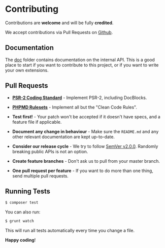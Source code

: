 # Contributing

Contributions are **welcome** and will be fully **credited**.

We accept contributions via Pull Requests on [Github](https://github.com/scato/serializer).


## Documentation

The [doc](doc/) folder contains documentation on the internal API. This is a good place to start if you want to contribute to this project, or if you want to write your own extensions.


## Pull Requests

- **[PSR-2 Coding Standard](https://github.com/php-fig/fig-standards/blob/master/accepted/PSR-2-coding-style-guide.md)** - Implement PSR-2, including DocBlocks.

- **[PHPMD Rulesets](http://phpmd.org/rules/index.html)** - Implement all but the "Clean Code Rules".

- **Test first!** - Your patch won't be accepted if it doesn't have specs, and a feature file if applicable.

- **Document any change in behaviour** - Make sure the `README.md` and any other relevant documentation are kept up-to-date.

- **Consider our release cycle** - We try to follow [SemVer v2.0.0](http://semver.org/). Randomly breaking public APIs is not an option.

- **Create feature branches** - Don't ask us to pull from your master branch.

- **One pull request per feature** - If you want to do more than one thing, send multiple pull requests.


## Running Tests

``` bash
$ composer test
```

You can also run:

``` bash
$ grunt watch
```

This will run all tests automatically every time you change a file.

**Happy coding**!
